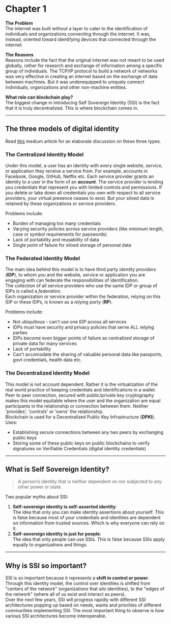 # **Chapter 1**

**The Problem**  
The internet was built without a layer to cater to the identification of individuals and organizations connecting through the internet. It was, instead, oriented toward identifying devices that connected through the internet.

**The Reasons**  
Reasons include the fact that the original internet was not meant to be used globally, rather for research and exchange of information among a specific group of individuals. The TCP/IP protocol to build a network of networks was very effective in creating an internet based on the exchange of data between machines. But it was underequipped to uniquely connect individuals, organizations and other non-machine entities.


**What role can blockchain play?**  
The biggest change in introducing Self Sovereign Identity (SSI) is the fact that it is truly decentralized. This is where blockchain comes in.

---
## **The three models of digital identity**  
Read [this](https://medium.com/evernym/the-three-models-of-digital-identity-relationships-ca0727cb5186) medium article for an elaborate discussion on these three types.

### **The Centralized Identity Model**
Under this model, a user has an identity with every single website, service, or application they receive a service from. For example, accounts in Facebook, Google, GitHub, Netflix etc. Each service provider grants an identity to a user in the form of an ***account***. The service provider is lending you credentials that represent you with limited controls and permissions. If you delete or take down all credentials you own with respect to all service providers, your virtual presence ceases to exist. But your siloed data is retained by these organizations or service providers.

Problems include:
- Burden of managing too many credentials
- Varying security policies across service providers (like minimum length, case or symbol requirements for passwords)
- Lack of portability and reusability of data
- Single point of failure for siloed storage of personal data

### **The Federated Identity Model**
The main idea behind this model is to have third party *identity providers* (**IDP**), to whom you and the website, service or application you are engaging with can federate the responsibilities of identification.  
The collection of all service providers who use the same IDP or group of IDPs is called a *federation*.  
Each organization or service provider within the federation, relying on this IDP or these IDPs, is known as a *relying party* (**RP**).

Problems include:
- Not ubiquitious - can't use one IDP across all services
- IDPs must have security and privacy policies that serve ALL relying parties
- IDPs become even bigger points of failure as centralized storage of private data for many services
- Lack of portability
- Can't accomodate the sharing of valuable personal data like passports, govt credentials, health data etc.


### **The Decentralized Identity Model**
This model is not account dependent. Rather it is the virtualization of the real world practice of keeping credentials and identifications in a wallet. Peer to peer connection, secured with public/private key cryptography makes this model equitable where the user and the organization are equal participants in the relationship or connection between them. Neither 'provides', 'controls' or 'owns' the relationship.  
Blockchain is used for a Decentralized Public Key Infrastructure (**DPKI**). Uses:
- Establishing secure connections between any two peers by exchanging public keys
- Storing some of these public keys on public blockchains to verify signatures on Verifiable Credentials (digital identity credentials)

---

## **What is Self Sovereign Identity?**
> A person’s identity that is neither dependent on nor subjected to any other power or state.

Two popular myths about SSI:  
1. **Self-sovereign identity is self-asserted identity**:  
The idea that only you can make identity assertions about yourself. This is false because most of your credentials and identities are dependent on information from trusted sources. Which is why everyone can rely on it.
2. **Self-sovereign identity is just for people**:  
The idea that only people can use SSIs. This is false because SSIs apply equally to organizations and things.

---

## **Why is SSI so important?**
SSI is so important because it represents a **shift in control or power**.  
Through this identity model, the control over identities is shifted from "centers of the network" (organizations that silo identities), to the "edges of the network" (where all of us exist and interact as peers).  
Over the next few years, SSI will progress rapidly with different SSI architectures popping up based on needs, wants and priorities of different communities implementing SSI. The most important thing to observe is how various SSI architectures become interoperable.







